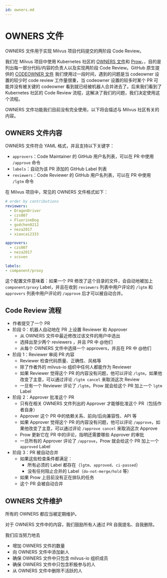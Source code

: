 ```yaml
---
id: owners.md
---
```


# OWNERS 文件

OWNERS 文件用于实现 Milvus 项目代码提交的两阶段 Code Review。

我们在 Milvus 项目中使用 Kubernetes 社区的 [OWNERS 文件](https://github.com/kubernetes/community/blob/master/contributors/guide/owners.md)和 [Prow](https://github.com/kubernetes/test-infra/tree/master/prow)。，目的是列出每一部分代码/内容的负责人以及实现两阶段 Code Review。GitHub 原生提供的 [CODEOWNER 文件](https://docs.github.com/en/github/creating-cloning-and-archiving-repositories/creating-a-repository-on-github/about-code-owners) 我们使用过一段时间，遇到的问题是当 codeowner 设置的较少时 code review 工作量很重，当 codeowner 设置的较多时某个 PR 可能并没有被关键的 codeowner 看到就已经被机器人合并进去了。后来我们看到了 Kubernetes 社区的 Code Review 流程，这解决了我们的问题，我们决定使用这个流程。

OWNERS 文件功能我们目前没有完全使用，以下将会描述与 Milvus 社区有关的内容。



## OWNERS 文件内容

OWNERS 文件符合 YAML 格式，并且支持以下关键字：

-   `approvers`：Code Maintainer 的 GitHub 用户名列表，可以在 PR 中使用 `/approve` 命令
-   `labels`：自动为该 PR 添加的 GitHub Label 列表
-   `reviewers`：Code Reviewer 的 GitHub 用户名列表，可以在 PR 中使用 `/lgtm` 命令



在 Milvus 项目中，常见的 OWNERS 文件格式如下：

```yaml
# order by contributions
reviewers:
  - DragonDriver
  - czs007
  - FluorineDog
  - godchen0212
  - neza2017
  - xiaocai2333

approvers:
  - czs007
  - neza2017
  - scsven

labels:
- component/proxy
```

这个配置文件意味着：如果一个 PR 修改了这个目录的文件，会自动地被加上 `component/proxy` Label，并且在收到 `reviewers` 列表中用户评论的 `/lgtm` 和 `approvers` 列表中用户评论的 `/approve` 后才可以被自动合并。



## Code Review 流程

-   作者提交了一个 PR
-   阶段 0：机器人自动地在 PR 上设置 Reviewer 和 Approver
    -   从 OWNERS 文件中最近修改过该文件的用户中选出
    -   选择出至少两个 reviewers ，并且 PR 中 @他们
    -   从每个 OWNERS 文件中选择一个 approvers，并且在 PR 中 @他们
-   阶段 1：Reviewer 审阅 PR 内容
    -   Reviewer 检查代码质量、正确性、风格等
    -   除了作者外的 milvus-io 组织中任何人都能作为 Reviewer
    -   如果 Reviewer 觉得这个 PR 的内容没有问题，他可以评论 `/lgtm`，如果他改变了主意，可以通过评论 `/lgtm cancel` 来取消这次 Review
    -   一旦有一个 Reviewer 评论了 `/lgtm`，Prow 就会给这个 PR 加上一个 `lgtm` Label
-   阶段 2：Approver 批准这个 PR
    -   只有在相关 OWNERS 文件列出的 Approver 才能够批准这个 PR（包括作者自身）
    -   Approver 这个 PR 中的依赖关系、前向/后向兼容性、API 等
    -   如果 Approver 觉得这个 PR 的内容没有问题，他可以评论 `/approve`，如果他改变了主意，可以通过评论 `/approve cancel` 来取消这次 Approve
    -   Prow 更新它在 PR 中的评论，指明还需要哪些 Approver 的审批
    -   一旦所有的 Approver 评论了 `/approve`，Prow 就会给这个 PR 加上一个 `approved` Label
-   阶段 3：PR 被自动合并
    -   如果这些检查条件都满足：
        -   所有必须的 Label 都存在（`lgtm`、`approved`、`ci-passed`）
        -   没有任何阻止合并的 Label（`do-not-merge/hold` 等）
    -   如果 Prow 上目前没有正在排队的任务
    -   这个 PR 会被自动合并



## OWNERS 文件维护

所有的 OWNERS 都应当被定期维护。

对于 OWNERS 文件中的内容，我们鼓励所有人通过 PR 自我提名、自我删除。

我们应当努力地去

-   增加 OWNERS 文件的数量
-   向 OWNERS 文件中添加新人
-   确保 OWNERS 文件中只包含 milvus-io 组织成员
-   确保 OWNERS 文件中只包含积极参与的人
-   从 OWNERS 文件中删除不活跃的人

